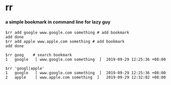 # rr
#### a simple bookmark in command line for lazy guy
```
$rr add google www.google.com something # add bookmark
add done
$rr add apple www.apple.com something # add bookmark
add done

$rr goog    # search bookmark
1	google	 [ www.google.com something  ]	2019-09-29 12:25:36 +08:00

$rr 'googl|apple'
1	google	 [ www.google.com something  ]	2019-09-29 12:25:36 +08:00
2	apple	 [ www.apple.com something  ]	2019-09-29 12:32:02 +08:00

```
<br><br>


